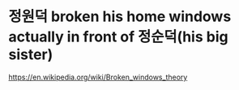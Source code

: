 # 정원덕 broken his home windows actually in front of 정순덕(his big sister)

https://en.wikipedia.org/wiki/Broken_windows_theory